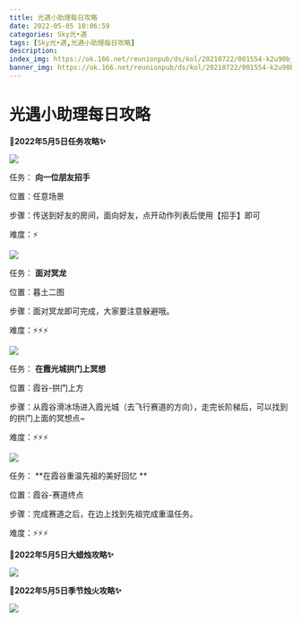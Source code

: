 ```yaml
---
title: 光遇小助理每日攻略
date: 2022-05-05 10:06:59
categories: Sky光•遇
tags: [Sky光•遇,光遇小助理每日攻略]
description: 
index_img: https://ok.166.net/reunionpub/ds/kol/20210722/001554-k2u90bj7ay.png?imageView&thumbnail=600x0&type=jpg
banner_img: https://ok.166.net/reunionpub/ds/kol/20210722/001554-k2u90bj7ay.png?imageView&thumbnail=600x0&type=jpg
---
```

# 光遇小助理每日攻略
**🎉2022年5月5日任务攻略✨**

![](https://ok.166.net/reunionpub/ds/kol/20220505/003625-3o6hctv9j5.png)

任务： **向一位朋友招手**

位置：任意场景

步骤：传送到好友的房间，面向好友，点开动作列表后使用【招手】即可

难度：⚡

  

![](https://ok.166.net/reunionpub/ds/kol/20220505/001109-28zy0h39dt.png)

任务： **面对冥龙**

位置：暮土二图

步骤：面对冥龙即可完成，大家要注意躲避哦。

难度：⚡⚡⚡

![](https://ok.166.net/reunionpub/ds/kol/20220505/001141-cbi7pqsalj.png)

任务： **在霞光城拱门上冥想**

位置：霞谷-拱门上方

步骤：从霞谷滑冰场进入霞光城（去飞行赛道的方向），走完长阶梯后，可以找到的拱门上面的冥想点~

难度：⚡⚡⚡

![](https://ok.166.net/reunionpub/ds/kol/20220505/003311-0jmfew1l8q.png)

任务： **在霞谷重温先祖的美好回忆  **

位置：霞谷-赛道终点

步骤：完成赛道之后，在边上找到先祖完成重温任务。

难度：⚡⚡⚡

 **🎉2022年5月5日大蜡烛攻略✨**

![](https://ok.166.net/reunionpub/ds/kol/20220505/003609-gz1ak74ewj.png)

  

  

 **🎉2022年5月5日季节烛火攻略✨**

![](https://ok.166.net/reunionpub/ds/kol/20220505/001615-hv0s78bgsy.png)

  

  

